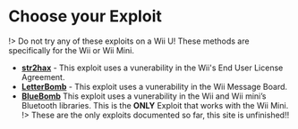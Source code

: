 # Choose your Exploit

!> Do not try any of these exploits on a Wii U! These methods are specifically for the Wii or Wii Mini.

- **[str2hax](/str2hax)** - This exploit uses a vunerability in the Wii's End User License Agreement.
- **[LetterBomb](/letterbomb)** - This exploit uses a vunerability in the Wii Message Board.
- **[BlueBomb](/bluebomb)** This exploit uses a vunerability in the Wii and Wii mini’s Bluetooth libraries. This is the **ONLY** Exploit that works with the Wii Mini.
!> These are the only exploits documented so far, this site is unfinished!!